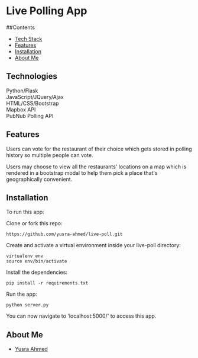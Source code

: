 # Live Polling App


##Contents
* [Tech Stack](#technologies)
* [Features](#features)
* [Installation](#install)
* [About Me](#aboutme)

## <a name="technologies"></a>Technologies
Python/Flask<br>
JavaScript/JQuery/Ajax<br>
HTML/CSS/Bootstrap<br>
Mapbox API<br>
PubNub Polling API



## <a name="features"></a>Features

Users can vote for the restaurant of their choice which gets stored in polling history so multiple people can vote.

Users may choose to view all the restaurants' locations on a map which is rendered in a bootstrap modal to help them pick a place that's geographically convenient.


## <a name="install"></a>Installation

To run this app:

Clone or fork this repo:

```
https://github.com/yusra-ahmed/live-poll.git
```

Create and activate a virtual environment inside your live-poll directory:

```
virtualenv env
source env/bin/activate
```

Install the dependencies:

```
pip install -r requirements.txt
```

Run the app:

```
python server.py
```

You can now navigate to 'localhost:5000/' to access this app.

## <a name="aboutme"></a>About Me

* [Yusra Ahmed](https://www.linkedin.com/in/yusraa)
